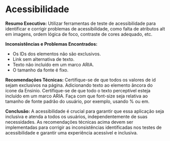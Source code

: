 # Acessibilidade

**Resumo Executivo:**
Utilizar ferramentas de teste de acessibilidade para identificar e corrigir problemas de acessibilidade, como falta de atributos alt em imagens, ordem lógica de foco, contraste de cores adequado, etc.

**Inconsistências e Problemas Encontrados:**
- Os IDs dos elementos não são exclusivos.
- Link sem alternativa de texto.
- Texto não incluído em um marco ARIA.
- O tamanho da fonte é fixo.

**Recomendações Técnicas:**
Certifique-se de que todos os valores de id sejam exclusivos na página.
Adicionando texto ao elemento âncora do ícone da Ensinio.
Certifique-se de que todo o texto perceptível esteja incluído em um marco ARIA.
Faça com que font-size seja relativa ao tamanho de fonte padrão do usuário, por exemplo, usando % ou em.

**Conclusão:**
A acessibilidade é crucial para garantir que essa aplicação seja inclusiva e atenda a todos os usuários, independentemente de suas necessidades. As recomendações técnicas acima devem ser implementadas para corrigir as inconsistências identificadas nos testes de acessibilidade e garantir uma experiência acessível e inclusiva.
